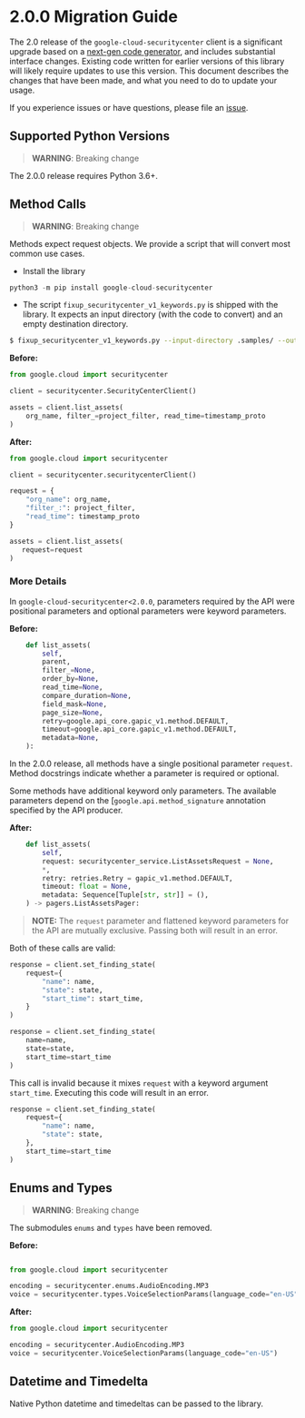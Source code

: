 # 2.0.0 Migration Guide

The 2.0 release of the `google-cloud-securitycenter` client is a significant upgrade based on a [next-gen code generator](https://github.com/googleapis/gapic-generator-python), and includes substantial interface changes. Existing code written for earlier versions of this library will likely require updates to use this version. This document describes the changes that have been made, and what you need to do to update your usage.

If you experience issues or have questions, please file an [issue](https://github.com/googleapis/python-securitycenter/issues).

## Supported Python Versions

> **WARNING**: Breaking change

The 2.0.0 release requires Python 3.6+.


## Method Calls

> **WARNING**: Breaking change

Methods expect request objects. We provide a script that will convert most common use cases.

* Install the library

```py
python3 -m pip install google-cloud-securitycenter
```

* The script `fixup_securitycenter_v1_keywords.py` is shipped with the library. It expects
an input directory (with the code to convert) and an empty destination directory.

```sh
$ fixup_securitycenter_v1_keywords.py --input-directory .samples/ --output-directory samples/
```

**Before:**
```py
from google.cloud import securitycenter

client = securitycenter.SecurityCenterClient()

assets = client.list_assets(
    org_name, filter_=project_filter, read_time=timestamp_proto
)
```


**After:**
```py
from google.cloud import securitycenter

client = securitycenter.securitycenterClient()

request = {
    "org_name": org_name, 
    "filter_:": project_filter,
    "read_time": timestamp_proto
}

assets = client.list_assets(
   request=request
)
```

### More Details

In `google-cloud-securitycenter<2.0.0`, parameters required by the API were positional parameters and optional parameters were keyword parameters.

**Before:**
```py
    def list_assets(
        self,
        parent,
        filter_=None,
        order_by=None,
        read_time=None,
        compare_duration=None,
        field_mask=None,
        page_size=None,
        retry=google.api_core.gapic_v1.method.DEFAULT,
        timeout=google.api_core.gapic_v1.method.DEFAULT,
        metadata=None,
    ):
```

In the 2.0.0 release, all methods have a single positional parameter `request`. Method docstrings indicate whether a parameter is required or optional.

Some methods have additional keyword only parameters. The available parameters depend on the [`google.api.method_signature` annotation specified by the API producer.


**After:**
```py
    def list_assets(
        self,
        request: securitycenter_service.ListAssetsRequest = None,
        *,
        retry: retries.Retry = gapic_v1.method.DEFAULT,
        timeout: float = None,
        metadata: Sequence[Tuple[str, str]] = (),
    ) -> pagers.ListAssetsPager:
```

> **NOTE:** The `request` parameter and flattened keyword parameters for the API are mutually exclusive.
> Passing both will result in an error.


Both of these calls are valid:

```py
response = client.set_finding_state(
    request={
        "name": name,
        "state": state,
        "start_time": start_time,
    }
)
```

```py
response = client.set_finding_state(
    name=name,
    state=state,
    start_time=start_time
)
```

This call is invalid because it mixes `request` with a keyword argument `start_time`. Executing this code
will result in an error.

```py
response = client.set_finding_state(
    request={
        "name": name,
        "state": state,
    },
    start_time=start_time
)
```



## Enums and Types


> **WARNING**: Breaking change

The submodules `enums` and `types` have been removed.

**Before:**
```py

from google.cloud import securitycenter

encoding = securitycenter.enums.AudioEncoding.MP3
voice = securitycenter.types.VoiceSelectionParams(language_code="en-US")
```


**After:**
```py
from google.cloud import securitycenter

encoding = securitycenter.AudioEncoding.MP3
voice = securitycenter.VoiceSelectionParams(language_code="en-US")
```

## Datetime and Timedelta

Native Python datetime and timedeltas can be passed to the library.

